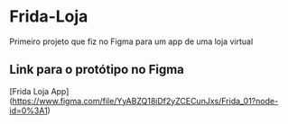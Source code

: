 # Frida-Loja
Primeiro projeto que fiz no Figma para um app de uma loja virtual
## Link para o protótipo no Figma
[Frida Loja App] (https://www.figma.com/file/YyABZQ18iDf2yZCECunJxs/Frida_01?node-id=0%3A1)
